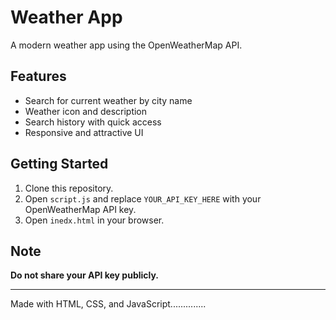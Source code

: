 ﻿# Weather App

A modern weather app using the OpenWeatherMap API.

## Features
- Search for current weather by city name
- Weather icon and description
- Search history with quick access
- Responsive and attractive UI

## Getting Started
1. Clone this repository.
2. Open `script.js` and replace `YOUR_API_KEY_HERE` with your OpenWeatherMap API key.
3. Open `inedx.html` in your browser.

## Note
**Do not share your API key publicly.**

---
Made with HTML, CSS, and JavaScript..............
